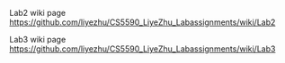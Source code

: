 Lab2 wiki page https://github.com/liyezhu/CS5590_LiyeZhu_Labassignments/wiki/Lab2

Lab3 wiki page https://github.com/liyezhu/CS5590_LiyeZhu_Labassignments/wiki/Lab3
